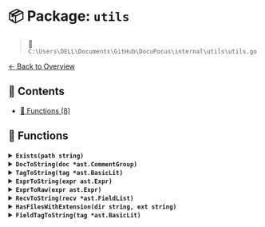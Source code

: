 # 📦 Package: `utils`

> 📍 `C:\Users\DELL\Documents\GitHub\DocuPocus\internal\utils\utils.go`

[← Back to Overview](../README.md)

## 📑 Contents

- [🔧 Functions (8)](#-functions)

## 🔧 Functions

<details>
<summary><b><code>Exists(path string)</code></b></summary>

**Summary:** Checks if a file/path exists

**Parameters:**
- `path` (string): Filesystem path to check

**Returns:** Boolean indicating existence

**Complexity:**
- Time: O(1) (filesystem operation)
- Space: O(1)

**Example:**
```go
if exists("/tmp/file") { ... }
```

**Edge Cases:**
- Empty path string
- Permission issues
- Symbolic links


</details>

<details>
<summary><b><code>DocToString(doc *ast.CommentGroup)</code></b></summary>

**Summary:** Converts an AST comment group to string

**Parameters:**
- `doc` (*ast.CommentGroup): AST comment group to convert

**Returns:** String representation of the comment group

**Complexity:**
- Time: O(n) where n is comment length
- Space: O(n) where n is comment length

**Example:**
```go
str := DocToString(commentGroup) // converts to text
```

**Edge Cases:**
- Nil input may return empty string
- Multi-line comments may need special handling


</details>

<details>
<summary><b><code>TagToString(tag *ast.BasicLit)</code></b></summary>

**Summary:** Converts an AST basic literal tag to its string representation

**Parameters:**
- `tag` (*ast.BasicLit): AST node representing a basic literal

**Returns:** String representation of the tag

**Complexity:**
- Time: O(1)
- Space: O(1)

**Example:**
```go
str := TagToString(astNode) // returns "foo" for tag `foo`
```

**Edge Cases:**
- Nil input node
- Empty or malformed tag values


</details>

<details>
<summary><b><code>ExprToString(expr ast.Expr)</code></b></summary>

**Summary:** Converts an AST expression to its string representation

**Parameters:**
- `expr` (ast.Expr): AST node representing an expression

**Returns:** String representation of the expression

**Complexity:**
- Time: O(n) where n is expression complexity
- Space: O(n) for recursive expressions

**Example:**
```go
str := ExprToString(astNode) // returns "x + 1" for expression x+1
```

**Edge Cases:**
- Nil input expression
- Deeply nested expressions causing stack overflow


</details>

<details>
<summary><b><code>ExprToRaw(expr ast.Expr)</code></b></summary>

**Summary:** Extracts raw string value from an AST expression

**Parameters:**
- `expr` (ast.Expr): AST node representing an expression

**Returns:** Raw string value of the expression

**Complexity:**
- Time: O(1)
- Space: O(1)

**Example:**
```go
raw := ExprToRaw(astNode) // returns "42" for literal 42
```

**Edge Cases:**
- Nil input expression
- Non-literal expressions returning empty string


</details>

<details>
<summary><b><code>RecvToString(recv *ast.FieldList)</code></b></summary>

**Summary:** Converts AST field list to string representation

**Parameters:**
- `recv` (*ast.FieldList): AST field list to convert

**Returns:** String representation of the field list

**Complexity:**
- Time: O(n) where n is number of fields
- Space: O(n) for output string storage

**Example:**
```go
str := RecvToString(fieldList) // returns "(x int, y string)"
```

**Edge Cases:**
- Nil input returns empty string
- Empty field list returns empty parentheses


</details>

<details>
<summary><b><code>HasFilesWithExtension(dir string, ext string)</code></b></summary>

**Summary:** Checks if directory contains files with extension

**Parameters:**
- `dir` (string): Directory path to search
- `ext` (string): File extension to match (e.g. ".go")

**Returns:** Boolean indicating if matching files exist

**Complexity:**
- Time: O(n) where n is number of files in directory
- Space: O(1) (constant space for directory traversal)

**Example:**
```go
found := HasFilesWithExtension("./", ".go") // returns true if .go files exist
```

**Edge Cases:**
- Non-existent directory returns false
- Empty extension matches all files
- Permission issues may cause errors


</details>

<details>
<summary><b><code>FieldTagToString(tag *ast.BasicLit)</code></b></summary>

**Summary:** Extracts string value from AST basic literal tag

**Parameters:**
- `tag` (*ast.BasicLit): AST basic literal node containing tag

**Returns:** String value of the tag without quotes

**Complexity:**
- Time: O(1)
- Space: O(n) where n is tag length

**Example:**
```go
tagStr := FieldTagToString(lit) // returns "json:\"name\"" from source
```

**Edge Cases:**
- Nil input returns empty string
- Untagged field returns empty string
- Malformed tags may return partial results


</details>

